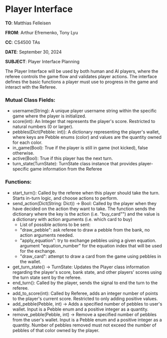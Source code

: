 # Player Interface

**TO**: Matthias Felleisen

**FROM**: Arthur Efremenko, Tony Lyu

**CC**: CS4500 TAs

**DATE**: September 30, 2024

**SUBJECT**: Player Interface Planning


The Player Interface will be used by both human and AI players, where the referee controls the game flow and validates player actions. The interface defines the basic functions a player must use to progress in the game and interact with the Referee.

### **Mutual Class Fields**:
- username(String): A unique player username string within the specific game where the player is initialized. 
- score(int): An Integer that represents the player's score. Restricted to natural numbers (0 or larger).
- pebbles(Dict(Pebble: int)): A dictionary representing the player's wallet, where keys are Pebble enums (color) and values are the quantity owned for each color.
- in_game(Bool): True if the player is still in game (not kicked), false otherwise.
- active(Bool): True if this player has the next turn. 
- turn_state(TurnState): TurnState class instance that provides player-specific game information from the Referee
  
### **Functions**:

- start_turn(): Called by the referee when this player should take the turn. Starts in-turn logic, and choose actions to perform.
- send_action(Dict(String: Dict)) -> Bool: Called by the player when they have decided on the action they want to take. The function sends the dictionary where the key is the action (i.e. "buy_card"") and the value is a dictionary with action arguments (i.e. which card to buy)
  - List of possible actions to be sent:
  - "draw_pebble": ask referee to draw a pebble from the bank, no action arguments needed.
  - "apply_equation": try to exchange pebbles using a given equation. argument "equation_number" for the equation index that will be used for the exchange.
  - "draw_card": attempt to draw a card from the game using pebbles in the wallet.
- get_turn_state() -> TurnState: Updates the Player class information regarding the player's score, bank state, and other players' scores using the turn state sent by the referee.
- end_turn(): Called by the player, sends the signal to end the turn to the referee.
- add_to_score(int): Called by Referee, adds an integer number of points to the player's current score. Restricted to only adding positive values.
- add_pebble(Pebble, int) -> Adds a specified number of pebbles to user's wallet. Input is a Pebble enum and a positive integer as a quantity.
- remove_pebble(Pebble, int) -> Remove a specified number of pebbles from the user's wallet. Input is a Pebble enum and a positive integer as a quantity. Number of pebbles removed must not exceed the number of pebbles of that color owned by the player.